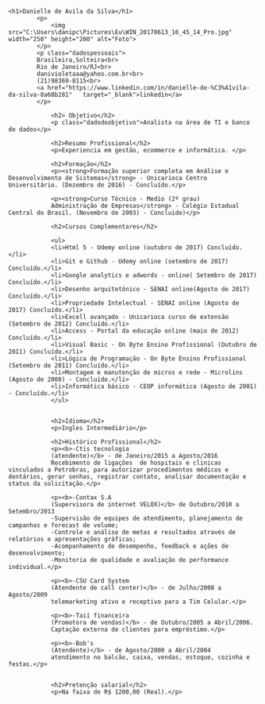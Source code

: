 
<html lang="pt-br">
    <head>
        <meta charset="utf-8">
        <meta name="description" content=" curriculo danielle web">
        <title> Curriculo Danielle </title>
        <link type="text/css" rel="stylesheet" href="estilo.css">
        <style>
            H2{color:darkblue}
        </style>
    </head>
</html>

<body>

    
    <h1>Danielle de Avila da Silva</h1>
            <p>
                <img src="C:\Users\danipc\Pictures\Eu\WIN_20170613_16_45_14_Pro.jpg" width="250" height="200" alt="Foto">
            </p>
            <p class="dadospessoais">
            Brasileira,Solteira<br>          
            Rio de Janeiro/RJ<br>
            danivioletaaa@yahoo.com.br<br>
            (21)98369-8115<br>
            <a href="https://www.linkedin.com/in/danielle-de-%C3%A1vila-da-silva-8a68b281"   target="_blank">linkedin</a>
            </p> 

                <h2> Objetivo</h2>
                <p class="dadodoobjetivo">Analista na área de TI e banco de dados</p>

                <h2>Resumo Profissional</h2>
                <p>Experiencia em gestão, ecommerce e informática. </p>

                <h2>Formação</h2>
                <p><strong>Formação superior completa em Análise e Desenvolvimento de Sistemas</strong> - Unicarioca Centro Universitário. (Dezembro de 2016) - Concluído.</p>

                <p><strong>Curso Técnico - Medio (2º grau)
                Administração de Empresas</strong> - Colégio Estadual Central do Brasil. (Novembro de 2003) - Concluido)</p>

                <h2>Cursos Complementares</h2>
            
                <ul>
                <li>Html 5 - Udemy online (outubro de 2017) Concluído.</li>
                <li>Git e Github - Udemy online (setembro de 2017) Concluído.</li>
                <li>Google analytics e adwords - online( Setembro de 2017) Concluído.</li>
                <li>Desenho arquitetônico - SENAI online(Agosto de 2017) Concluído.</li>
                <li>Propriedade Intelectual - SENAI online (Agosto de 2017) Concluído.</li>
                <li>Excell avançado - Unicarioca curso de extensão (Setembro de 2012) Concluído.</li>
                <li>Access - Portal da educação online (maio de 2012) Concluído.</li>
                <li>Visual Basic - On Byte Ensino Profissional (Outubro de 2011) Concluído.</li>
                <li>Lógica de Programação - On Byte Ensino Profissional (Setembro de 2011) Concluído.</li>
                <li>Montagem e manutenção de micros e rede - Microlins (Agosto de 2008) - Concluído.</li>
                <li>Informática básico - CEOP informática (Agosto de 2001) - Concluído.</li>
                </ul>
                

                <h2>Idioma</h2>
                <p>Ingles Intermediário</p>

                <h2>Histórico Profissional</h2>
                <p><b>-Ctis tecnologia
                (atendente)</b> - de Janeiro/2015 a Agosto/2016
                Recebimento de ligações  de hospitais e clinicas vinculados a Petrobras, para autorizar procedimentos médicos e dentários, gerar senhas, registrar contato, analisar documentação e status da solicitação.</p>

                <p><b>-Contax S.A
                (Supervisora de internet VELOX)</b> de Outubro/2010 a Setembro/2013
                -Supervisão de equipes de atendimento, planejamento de campanhas e forecast de volume;
                -Controle e análise de metas e resultados através de relatórios e apresentações gráficas;
                -Acompanhamento de desempenho, feedback e ações de desenvolvimento;
                -Monitoria de qualidade e avaliação de performance individual.</p>

                <p><b>-CSU Card System 
                (Atendente de call center)</b> - de Julho/2008 a Agosto/2009
                telemarketing ativo e receptivo para a Tim Celular.</p>

                <p><b>-Taií financeira
                (Promotora de vendas)</b> - de Outubro/2005 a Abril/2006.
                Captação externa de clientes para empréstimo.</p>

                <p><b>-Bob's 
                (Atendente)</b> - de Agosto/2000 a Abril/2004
                atendimento no balcão, caixa, vendas, estoque, cozinha e festas.</p>


                <h2>Pretenção salarial</h2>
                <p>Na faixa de R$ 1200,00 (Real).</p>

</body>























